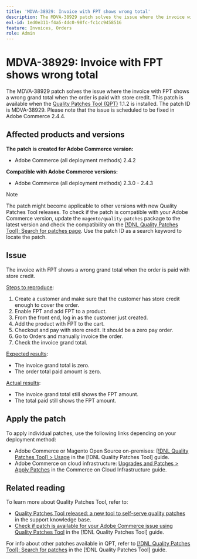 ```yaml
---
title: 'MDVA-38929: Invoice with FPT shows wrong total'
description: The MDVA-38929 patch solves the issue where the invoice with FPT shows a wrong grand total when the order is paid with store credit. This patch is available when the [Quality Patches Tool (QPT)](https://experienceleague.adobe.com/en/docs/commerce-knowledge-base/kb/announcements/commerce-announcements/magento-quality-patches-released-new-tool-to-self-serve-quality-patches) 1.1.2 is installed. The patch ID is MDVA-38929. Please note that the issue is scheduled to be fixed in Adobe Commerce 2.4.4.
exl-id: 1ed0e311-f4a5-4dc0-98fc-fc1cc9458516
feature: Invoices, Orders
role: Admin
---
```

# MDVA-38929: Invoice with FPT shows wrong total

The MDVA-38929 patch solves the issue where the invoice with FPT shows a wrong grand total when the order is paid with store credit. This patch is available when the [Quality Patches Tool (QPT)](https://experienceleague.adobe.com/en/docs/commerce-knowledge-base/kb/announcements/commerce-announcements/magento-quality-patches-released-new-tool-to-self-serve-quality-patches) 1.1.2 is installed. The patch ID is MDVA-38929. Please note that the issue is scheduled to be fixed in Adobe Commerce 2.4.4.

## Affected products and versions

**The patch is created for Adobe Commerce version:**

* Adobe Commerce (all deployment methods) 2.4.2

**Compatible with Adobe Commerce versions:**

* Adobe Commerce (all deployment methods) 2.3.0 - 2.4.3

>[!NOTE]
>
>The patch might become applicable to other versions with new Quality Patches Tool releases. To check if the patch is compatible with your Adobe Commerce version, update the `magento/quality-patches` package to the latest version and check the compatibility on the [[!DNL Quality Patches Tool]: Search for patches page](https://experienceleague.adobe.com/en/docs/commerce-knowledge-base/kb/announcements/commerce-announcements/magento-quality-patches-released-new-tool-to-self-serve-quality-patches). Use the patch ID as a search keyword to locate the patch.

## Issue

The invoice with FPT shows a wrong grand total when the order is paid with store credit.

<u>Steps to reproduce</u>:

1. Create a customer and make sure that the customer has store credit enough to cover the order.
1. Enable FPT and add FPT to a product.
1. From the front end, log in as the customer just created.
1. Add the product with FPT to the cart.
1. Checkout and pay with store credit. It should be a zero pay order.
1. Go to Orders and manually invoice the order.
1. Check the invoice grand total.

<u>Expected results</u>:

* The invoice grand total is zero.
* The order total paid amount is zero.

<u>Actual results</u>:

* The invoice grand total still shows the FPT amount.
* The total paid still shows the FPT amount.

## Apply the patch

To apply individual patches, use the following links depending on your deployment method:

* Adobe Commerce or Magento Open Source on-premises: [[!DNL Quality Patches Tool] > Usage](/help/tools/quality-patches-tool/usage.md) in the [!DNL Quality Patches Tool] guide.
* Adobe Commerce on cloud infrastructure: [Upgrades and Patches > Apply Patches](https://experienceleague.adobe.com/docs/commerce-cloud-service/user-guide/develop/upgrade/apply-patches.html) in the Commerce on Cloud Infrastructure guide.

## Related reading

To learn more about Quality Patches Tool, refer to:

* [Quality Patches Tool released: a new tool to self-serve quality patches](https://experienceleague.adobe.com/en/docs/commerce-knowledge-base/kb/announcements/commerce-announcements/magento-quality-patches-released-new-tool-to-self-serve-quality-patches) in the support knowledge base.
* [Check if patch is available for your Adobe Commerce issue using Quality Patches Tool](/help/tools/quality-patches-tool/patches-available-in-qpt/check-patch-for-magento-issue-with-magento-quality-patches.md) in the [!DNL Quality Patches Tool] guide.

For info about other patches available in QPT, refer to [[!DNL Quality Patches Tool]: Search for patches](https://experienceleague.adobe.com/tools/commerce-quality-patches/index.html) in the [!DNL Quality Patches Tool] guide.
